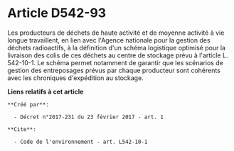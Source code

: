 # Article D542-93

Les producteurs de déchets de haute activité et de moyenne activité à vie longue travaillent, en lien avec l'Agence nationale
pour la gestion des déchets radioactifs, à la définition d'un schéma logistique optimisé pour la livraison des colis de ces
déchets au centre de stockage prévu à l'article L. 542-10-1. Le schéma permet notamment de garantir que les scénarios de
gestion des entreposages prévus par chaque producteur sont cohérents avec les chroniques d'expédition au stockage.

**Liens relatifs à cet article**

	**Créé par**:

	  - Décret n°2017-231 du 23 février 2017 - art. 1

	**Cite**:

	  - Code de l'environnement - art. L542-10-1
